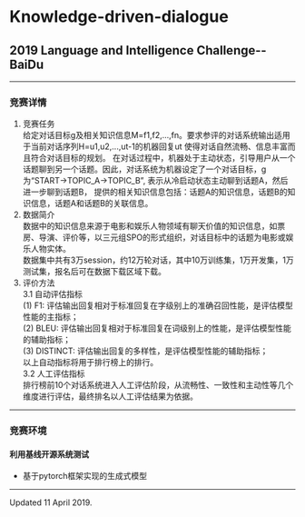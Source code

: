 # Knowledge-driven-dialogue
## 2019 Language and Intelligence Challenge--BaiDu
---  
### 竞赛详情
1. 竞赛任务  
给定对话目标g及相关知识信息M=f1,f2,...,fn。要求参评的对话系统输出适用于当前对话序列H=u1,u2,...,ut-1的机器回复ut 使得对话自然流畅、信息丰富而且符合对话目标的规划。 在对话过程中，机器处于主动状态，引导用户从一个话题聊到另一个话题。因此，对话系统为机器设定了一个对话目标，g 为“START->TOPIC_A->TOPIC_B”, 表示从冷启动状态主动聊到话题A，然后进一步聊到话题B， 提供的相关知识信息包括：话题A的知识信息，话题B的知识信息，话题A和话题B的关联信息。  
2. 数据简介  
数据中的知识信息来源于电影和娱乐人物领域有聊天价值的知识信息，如票房、导演、评价等，以三元组SPO的形式组织，对话目标中的话题为电影或娱乐人物实体。  
数据集中共有3万session，约12万轮对话，其中10万训练集，1万开发集，1万测试集，报名后可在数据下载区域下载。  
3. 评价方法  
3.1 自动评估指标  
 (1) F1: 评估输出回复相对于标准回复在字级别上的准确召回性能，是评估模型性能的主指标；  
 (2) BLEU: 评估输出回复相对于标准回复在词级别上的性能，是评估模型性能的辅助指标；  
 (3) DISTINCT: 评估输出回复的多样性，是评估模型性能的辅助指标；  
以上自动指标将用于排行榜上的排行。  
3.2 人工评估指标  
排行榜前10个对话系统进入人工评估阶段，从流畅性、一致性和主动性等几个维度进行评估，最终排名以人工评估结果为依据。  

---
### 竞赛环境
#### 利用基线开源系统测试
- 基于pytorch框架实现的生成式模型

---
Updated 11 April 2019.  
